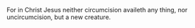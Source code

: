 For in Christ Jesus neither circumcision availeth any thing, nor uncircumcision, but a new creature.
